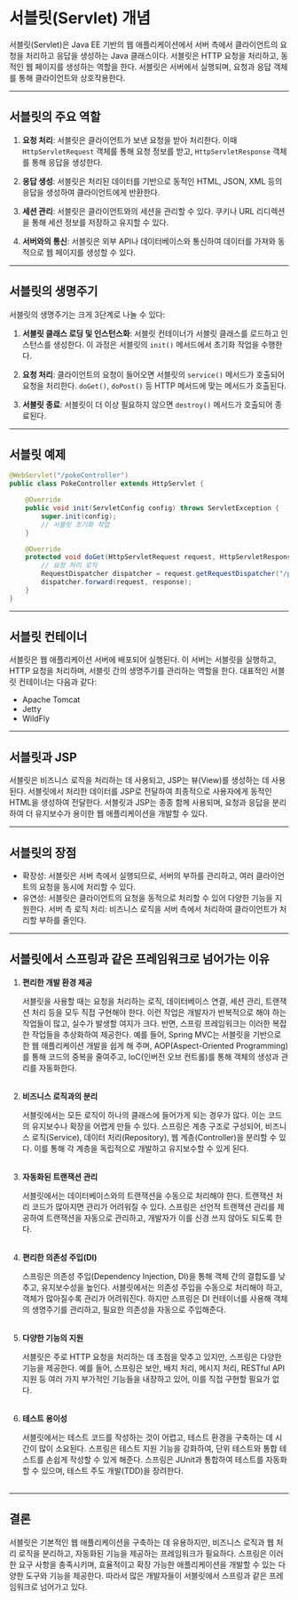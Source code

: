 # 서블릿(Servlet) 개념

서블릿(Servlet)은 Java EE 기반의 웹 애플리케이션에서 서버 측에서 클라이언트의 요청을 처리하고 응답을 생성하는 Java 클래스이다. 서블릿은 HTTP 요청을 처리하고, 동적인 웹 페이지를 생성하는 역할을 한다. 서블릿은 서버에서 실행되며, 요청과 응답 객체를 통해 클라이언트와 상호작용한다.

---

## 서블릿의 주요 역할

1. **요청 처리**: 서블릿은 클라이언트가 보낸 요청을 받아 처리한다. 이때 `HttpServletRequest` 객체를 통해 요청 정보를 받고, `HttpServletResponse` 객체를 통해 응답을 생성한다.

2. **응답 생성**: 서블릿은 처리된 데이터를 기반으로 동적인 HTML, JSON, XML 등의 응답을 생성하여 클라이언트에게 반환한다.

3. **세션 관리**: 서블릿은 클라이언트와의 세션을 관리할 수 있다. 쿠키나 URL 리디렉션을 통해 세션 정보를 저장하고 유지할 수 있다.

4. **서버와의 통신**: 서블릿은 외부 API나 데이터베이스와 통신하여 데이터를 가져와 동적으로 웹 페이지를 생성할 수 있다.

---

## 서블릿의 생명주기

서블릿의 생명주기는 크게 3단계로 나눌 수 있다:

1. **서블릿 클래스 로딩 및 인스턴스화**: 서블릿 컨테이너가 서블릿 클래스를 로드하고 인스턴스를 생성한다. 이 과정은 서블릿의 `init()` 메서드에서 초기화 작업을 수행한다.

2. **요청 처리**: 클라이언트의 요청이 들어오면 서블릿의 `service()` 메서드가 호출되어 요청을 처리한다. `doGet()`, `doPost()` 등 HTTP 메서드에 맞는 메서드가 호출된다.

3. **서블릿 종료**: 서블릿이 더 이상 필요하지 않으면 `destroy()` 메서드가 호출되어 종료된다.

---

## 서블릿 예제

```java
@WebServlet("/pokeController")
public class PokeController extends HttpServlet {

    @Override
    public void init(ServletConfig config) throws ServletException {
        super.init(config);
        // 서블릿 초기화 작업
    }

    @Override
    protected void doGet(HttpServletRequest request, HttpServletResponse response) throws ServletException, IOException {
        // 요청 처리 로직
        RequestDispatcher dispatcher = request.getRequestDispatcher("/pokemon.jsp");
        dispatcher.forward(request, response);
    }
}

```

---

## 서블릿 컨테이너
서블릿은 웹 애플리케이션 서버에 배포되어 실행된다. 이 서버는 서블릿을 실행하고, HTTP 요청을 처리하며, 서블릿 간의 생명주기를 관리하는 역할을 한다. 대표적인 서블릿 컨테이너는 다음과 같다:

- Apache Tomcat
- Jetty
- WildFly

---

## 서블릿과 JSP
서블릿은 비즈니스 로직을 처리하는 데 사용되고, JSP는 뷰(View)를 생성하는 데 사용된다. 서블릿에서 처리한 데이터를 JSP로 전달하여 최종적으로 사용자에게 동적인 HTML을 생성하여 전달한다. 서블릿과 JSP는 종종 함께 사용되며, 요청과 응답을 분리하여 더 유지보수가 용이한 웹 애플리케이션을 개발할 수 있다.

---

## 서블릿의 장점

- 확장성: 서블릿은 서버 측에서 실행되므로, 서버의 부하를 관리하고, 여러 클라이언트의 요청을 동시에 처리할 수 있다.
- 유연성: 서블릿은 클라이언트의 요청을 동적으로 처리할 수 있어 다양한 기능을 지원한다.
서버 측 로직 처리: 비즈니스 로직을 서버 측에서 처리하여 클라이언트가 처리할 부하를 줄인다.

---

## 서블릿에서 스프링과 같은 프레임워크로 넘어가는 이유

1. **편리한 개발 환경 제공**

   서블릿을 사용할 때는 요청을 처리하는 로직, 데이터베이스 연결, 세션 관리, 트랜잭션 처리 등을 모두 직접 구현해야 한다. 이런 작업은 개발자가 반복적으로 해야 하는 작업들이 많고, 실수가 발생할 여지가 크다. 반면, 스프링 프레임워크는 이러한 복잡한 작업들을 추상화하여 제공한다. 예를 들어, Spring MVC는 서블릿을 기반으로 한 웹 애플리케이션 개발을 쉽게 해 주며, AOP(Aspect-Oriented Programming)를 통해 코드의 중복을 줄여주고, IoC(인버전 오브 컨트롤)를 통해 객체의 생성과 관리를 자동화한다.
   <br/>
   <br/>

2. **비즈니스 로직과의 분리**

   서블릿에서는 모든 로직이 하나의 클래스에 들어가게 되는 경우가 많다. 이는 코드의 유지보수나 확장을 어렵게 만들 수 있다. 스프링은 계층 구조로 구성되어, 비즈니스 로직(Service), 데이터 처리(Repository), 웹 계층(Controller)을 분리할 수 있다. 이를 통해 각 계층을 독립적으로 개발하고 유지보수할 수 있게 된다.
   <br/>
   <br/>

3. **자동화된 트랜잭션 관리**

   서블릿에서는 데이터베이스와의 트랜잭션을 수동으로 처리해야 한다. 트랜잭션 처리 코드가 많아지면 관리가 어려워질 수 있다. 스프링은 선언적 트랜잭션 관리를 제공하여 트랜잭션을 자동으로 관리하고, 개발자가 이를 신경 쓰지 않아도 되도록 한다.
   <br/>
   <br/>

4. **편리한 의존성 주입(DI)**
   
    스프링은 의존성 주입(Dependency Injection, DI)을 통해 객체 간의 결합도를 낮추고, 유지보수성을 높인다. 서블릿에서는 의존성 주입을 수동으로 처리해야 하고, 객체가 많아질수록 관리가 어려워진다. 하지만 스프링은 DI 컨테이너를 사용해 객체의 생명주기를 관리하고, 필요한 의존성을 자동으로 주입해준다.
   <br/>
   <br/>

5. **다양한 기능의 지원**

   서블릿은 주로 HTTP 요청을 처리하는 데 초점을 맞추고 있지만, 스프링은 다양한 기능을 제공한다. 예를 들어, 스프링은 보안, 배치 처리, 메시지 처리, RESTful API 지원 등 여러 가지 부가적인 기능들을 내장하고 있어, 이를 직접 구현할 필요가 없다.
   <br/>
   <br/>

6. **테스트 용이성**

   서블릿에서는 테스트 코드를 작성하는 것이 어렵고, 테스트 환경을 구축하는 데 시간이 많이 소요된다. 스프링은 테스트 지원 기능을 강화하여, 단위 테스트와 통합 테스트를 손쉽게 작성할 수 있게 해준다. 스프링은 JUnit과 통합하여 테스트를 자동화할 수 있으며, 테스트 주도 개발(TDD)을 장려한다.
   <br/>
   <br/>

---

## 결론
서블릿은 기본적인 웹 애플리케이션을 구축하는 데 유용하지만, 비즈니스 로직과 웹 처리 로직을 분리하고, 자동화된 기능을 제공하는 프레임워크가 필요하다. 스프링은 이러한 요구 사항을 충족시키며, 효율적이고 확장 가능한 애플리케이션을 개발할 수 있는 다양한 도구와 기능을 제공한다. 따라서 많은 개발자들이 서블릿에서 스프링과 같은 프레임워크로 넘어가고 있다.

